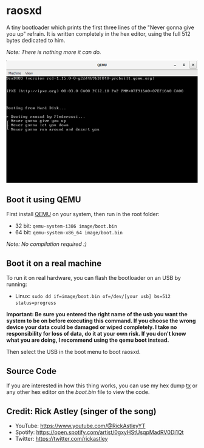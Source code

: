 # raosxd
A tiny bootloader which prints the first three lines of the "Never gonna give you up" refrain.
It is written completely in the hex editor, using the full 512 bytes dedicated to him.

*Note: There is nothing more it can do.*

![Alt Text](https://github.com/Flederossi/raosxd/blob/main/assets/screenshot.png)

## Boot it using QEMU
First install [QEMU](https://www.qemu.org) on your system, then run in the root folder:

- 32 bit: `qemu-system-i386 image/boot.bin`
- 64 bit: `qemu-system-x86_64 image/boot.bin`

*Note: No compilation required :)*

## Boot it on a real machine
To run it on real hardware, you can flash the bootloader on an USB by running:

- Linux: `sudo dd if=image/boot.bin of=/dev/[your usb] bs=512 status=progress`

**Important: Be sure you entered the right name of the usb you want the system to be on before executing this command. If you choose the wrong device your data could be damaged or wiped completely. I take no responsibility for loss of data, do it at your own risk. If you don't know what you are doing, I recommend using the qemu boot instead.**

Then select the USB in the boot menu to boot raosxd.

## Source Code
If you are interested in how this thing works, you can use my hex dump [tx](https://github.com/Flederossi/tx) or any other hex editor on the *boot.bin* file to view the code.

## Credit: Rick Astley (singer of the song)
- YouTube: https://www.youtube.com/@RickAstleyYT
- Spotify: https://open.spotify.com/artist/0gxyHStUsqpMadRV0Di1Qt
- Twitter: https://twitter.com/rickastley
